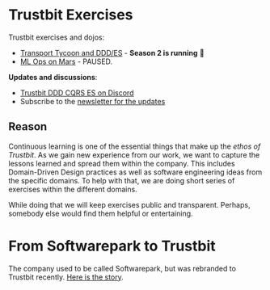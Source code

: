 # Trustbit Exercises

Trustbit exercises and dojos:

- [Transport Tycoon and DDD/ES](transport-tycoon.md) - **Season 2 is running** 🎉 
- [ML Ops on Mars](ml-ops-on-mars/readme.md) - PAUSED.

**Updates and discussions**:

- [Trustbit DDD CQRS ES on Discord](https://discord.gg/jHGbUwxDgv)
- Subscribe to the [newsletter for the updates](https://tinyletter.com/softwarepark)

## Reason

Continuous learning is one of the essential things that make up the *ethos of Trustbit*. As we gain new experience from our work, we want to capture the lessons learned and spread them within the company. This includes Domain-Driven Design practices as well as software engineering ideas from the specific domains. To help with that, we are doing short series of exercises within the different domains.

While doing that we will keep exercises public and transparent. Perhaps, somebody else would find them helpful or entertaining.

# From Softwarepark to Trustbit

The company used to be called Softwarepark, but was rebranded to Trustbit recently. [Here is the story](https://trustbit.tech/from-softwarepark-to-trustbit).
